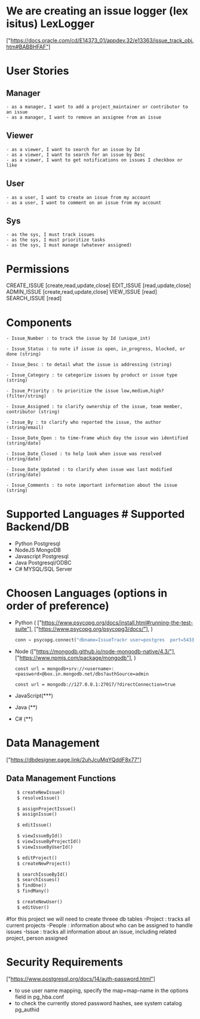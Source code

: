 # We are creating an issue logger (lex isitus) LexLogger
["https://docs.oracle.com/cd/E14373_01/appdev.32/e13363/issue_track_obj.htm#BABBHFAF"]

# User Stories
## Manager
    - as a manager, I want to add a project_maintainer or contributor to an issue
    - as a manager, I want to remove an assignee from an issue

## Viewer
    - as a viewer, I want to search for an issue by Id
    - as a viewer, I want to search for an issue by Desc
    - as a viewer, I want to get notifications on issues I checkbox or like

## User
    - as a user, I want to create an issue from my account
    - as a user, I want to comment on an issue from my account

## Sys
    - as the sys, I must track issues
    - as the sys, I must prioritize tasks
    - as the sys, I must manage (whatever assigned)


# Permissions
CREATE_ISSUE [create,read,update,close]
EDIT_ISSUE [read,update,close]
ADMIN_ISSUE [create,read,update,close]
VIEW_ISSUE [read]
SEARCH_ISSUE [read]



# Components
    - Issue_Number : to track the issue by Id (unique_int)

    - Issue_Status : to note if issue is open, in_progress, blocked, or done (string)

    - Issue_Desc : to detail what the issue is addressing (string)

    - Issue_Category : to categorize issues by product or issue type (string)

    - Issue_Priority : to prioritize the issue low,medium,high? (filter/string)

    - Issue_Assigned : to clarify ownership of the issue, team member, contributor (string)

    - Issue_By : to clarify who reported the issue, the author (string/email)

    - Issue_Date_Open : to time-frame which day the issue was identified (string/date)

    - Issue_Date_Closed : to help look when issue was resolved (string/date)

    - Issue_Date_Updated : to clarify when issue was last modified (string/date)

    - Issue_Comments : to note important information about the issue (string)


# Supported Languages # Supported Backend/DB
 - Python               Postgresql
 - NodeJS               MongoDB
 - Javascript           Postgresql
 - Java                 Postgresql/ODBC
 - C#                   MYSQL/SQL Server

 
# Choosen Languages (options in order of preference)
- Python (
    ["https://www.psycopg.org/docs/install.html#running-the-test-suite"],
    ["https://www.psycopg.org/psycopg3/docs/"],
)

    ```python
    conn = psycopg.connect("dbname=IssueTrackr user=postgres  port=5433 password=******")
    ```

- Node (["https://mongodb.github.io/node-mongodb-native/4.3/"],
        ["https://www.npmjs.com/package/mongodb"],
)

    ```node (remote)
    const url = mongodb+srv://<username>:<password>@box.in.mongodb.net/dbs?authSource=admin
    ```
    

    ```node (local)
    const url = mongodb://127.0.0.1:27017/?directConnection=true
    ```
- JavaScript(***)
- Java (**)
- C# (**)


# Data Management
["https://dbdesigner.page.link/2uhJcuMqYQddF8x77"]

## Data Management Functions
```python
    $ createNewIssue()
    $ resolveIssue()
```
```python
    $ assignProjectIssue()
    $ assignIssue()
```

```python
    $ editIssue()
```

```python
    $ viewIssueById()
    $ viewIssueByProjectId()
    $ viewIssueByUserId()
```
```python
    $ editProject()
    $ createNewProject()

```
```python
    $ searchIssueById()
    $ searchIssues()
    $ findOne()
    $ findMany()
```

```python
    $ createNewUser()
    $ editUser()
```


 #for this project we will need to create threee db tables
 -Project : tracks all current projects
 -People : information about who can be assigned to handle issues
 -Issue : tracks all information about an issue, including related project, person assigned

 # Security Requirements
 ["https://www.postgresql.org/docs/14/auth-password.html"]
 - to use user name mapping, specify the map=map-name in the options field in pg_hba.conf
 - to check the currently stored password hashes, see system catalog pg_authid
